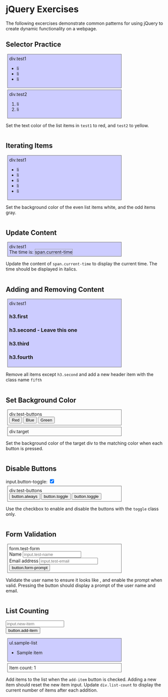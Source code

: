 # jQuery Exercises

The following excercises demonstrate common patterns for using jQuery to create
dynamic functionality on a webpage.

<style>
.sample-box {
  padding: 5px;
  margin: 5px;
  width: 350px;
  border: 1px solid #666;
}
.highlight {
  background-color: #ccf;
}
.light-box {
  border: 1px solid #999;
}
</style>

## Selector Practice

<div class="test1 sample-box highlight">
div.test1
<ul>
  <li>li</li>
  <li>li</li>
  <li>li</li>
</ul>
</div>

<div class="test1 sample-box highlight">
div.test2
<ol>
  <li>li</li>
  <li>li</li>
</ol>
</div>

Set the text color of the list items in `test1` to red, and `test2` to yellow.

```javascript.interactive
```

## Iterating Items

<div class="test1 sample-box highlight">
div.test1
<ul>
  <li>li</li>
  <li>li</li>
  <li>li</li>
  <li>li</li>
  <li>li</li>
</ul>
</div>

Set the background color of the even list items white, and the odd items gray.

```javascript.interactive
```

## Update Content
<div class="test1 sample-box highlight">
  div.test1
  <div>
  The time is:
  <span class="current-time light-box">span.current-time</span>
  </div>
</div>

Update the content of `span.current-time` to display the current time. The
time should be displayed in italics.

```javascript.interactive
```

</div>

## Adding and Removing Content

<div class="test1 sample-box highlight">
div.test1
<h3 class="first">h3.first</h3>
<h3 class="second">h3.second - Leave this one</h3>
<h3 class="third">h3.third</h3>
<h3 class="fourth">h3.fourth</h3>
</div>

Remove all items except `h3.second` and add a new header item with the class
name `fifth`

```javascript.interactive
```

## Set Background Color

<div class="test-buttons btn-toolbar sample-box">
  <div>
    div.test-buttons
  </div>
  <button class="btn btn-default">Red</button>
  <button class="btn btn-default">Blue</button>
  <button class="btn btn-default">Green</button>
</div>
<div class="target sample-box">
div.target
</div>

Set the background color of the target div to the matching color when each
button is pressed.

```javascript.interactive
```

## Disable Buttons

<div>
  input.button-toggle: <input class="button-toggle" type="checkbox" checked>
</div>
<div class="test-buttons btn-toolbar sample-box">
  <div>
    div.test-buttons
    <div>
      <button class="btn btn-default always">button.always</button>
      <button class="btn btn-default toggle">button.toggle</button>
      <button class="btn btn-default toggle">button.toggle</button>
    </div>
  </div>
</div>

Use the checkbox to enable and disable the buttons with the `toggle` class
only.

```javascript.interactive
```

## Form Validation

<form class="test-form sample-box">
  <div>form.test-form</div>
  <div class="form-group">
    <label>Name</label>
    <input type="text" class="test-name form-control" placeholder="input.test-name">
  </div>
  <div class="form-group">
    <label>Email address</label>
    <input type="email" class="test-email form-control" placeholder="input.test-email">
  </div>
  <button class="form-prompt btn btn-default disabled">button.form-prompt</button>
</form>

Validate the user name to ensure it looks like *<first name> <last name>*, and
enable the prompt when valid. Pressing the button should display a prompt of the
user name and email.

```javascript.interactive
```

## List Counting

<form class="form-inline">
  <div class="form-group">
    <input class="new-item form-control" placeholder="input.new-item">
  </div>
  <button class="add-item btn btn-default">button.add-item</button>
</form>
<div class="sample-box highlight">
  ul.sample-list
  <ul class="sample-list">
    <li>Sample item</li>
  </ul>
</div>
<div class="list-count sample-box">
Item count: 1
</div>

Add items to the list when the `add-item` button is checked. Adding a new item
should reset the new item input.  Update `div.list-count` to display the
current number of items after each addition.

```javascript.interactive
```

